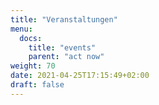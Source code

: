```yaml
---
title: "Veranstaltungen"
menu:
  docs:
    title: "events"
    parent: "act now"
weight: 70
date: 2021-04-25T17:15:49+02:00
draft: false
---
```


